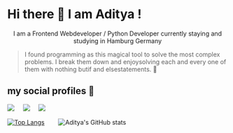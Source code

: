 # Hi there 👋 I am Aditya !
<p style="text-align: center">I am a Frontend Webdeveloper / Python Developer currently staying and studying in Hamburg Germany</p>

> I found programming as this magical tool to solve the most complex problems. I break them down and enjoysolving each and every one of them with nothing butif and elsestatements. 🤘

## my social profiles :handshake:

<a href="https://www.linkedin.com/in/aditya-raj-tiwari/"><img src="https://img.shields.io/badge/LinkedIn-0077B5?style=for-the-badge&logo=linkedin&logoColor=white" /></a>
&nbsp;&nbsp;&nbsp;&nbsp;<a href="https://twitter.com/AdityaT04915783"><img src="https://img.shields.io/badge/Twitter-1DA1F2?style=for-the-badge&logo=twitter&logoColor=white" /></a>
&nbsp;&nbsp;&nbsp;&nbsp;<a href="mailto:artrajtiwari@ygmail.com"><img src="https://img.shields.io/badge/Gmail-D14836?style=for-the-badge&logo=gmail&logoColor=white" /></a>


[![Top Langs](https://github-readme-stats.vercel.app/api/top-langs/?username=anuraghazra&langs_count=8&theme=dark)](https://github.com/anuraghazra/github-readme-stats&theme=dark)&nbsp;&nbsp;&nbsp;&nbsp;&nbsp;&nbsp;&nbsp;&nbsp;![Aditya's GitHub stats](https://github-readme-stats.vercel.app/api?username=Aditya-Raj-Tiwari) 



